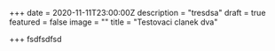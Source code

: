 +++
date = 2020-11-11T23:00:00Z
description = "tresdsa"
draft = true
featured = false
image = ""
title = "Testovaci clanek dva"

+++
fsdfsdfsd